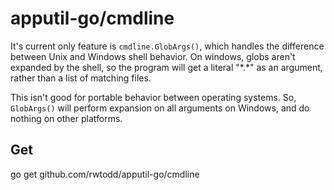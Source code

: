 # apputil-go/cmdline

It's current only feature is `cmdline.GlobArgs()`, which 
handles the difference between Unix and Windows shell behavior.
On windows, globs aren't expanded by the shell, so the program will get a
literal "\*.\*" as an argument, rather than a list of matching
files. 

This isn't good for portable behavior between operating systems. So,
`GlobArgs()` will perform expansion on all arguments on Windows, and 
do nothing on other platforms.

## Get 

   go get github.com/rwtodd/apputil-go/cmdline
